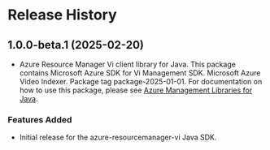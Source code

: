 # Release History

## 1.0.0-beta.1 (2025-02-20)

- Azure Resource Manager Vi client library for Java. This package contains Microsoft Azure SDK for Vi Management SDK. Microsoft Azure Video Indexer. Package tag package-2025-01-01. For documentation on how to use this package, please see [Azure Management Libraries for Java](https://aka.ms/azsdk/java/mgmt).
### Features Added

- Initial release for the azure-resourcemanager-vi Java SDK.
